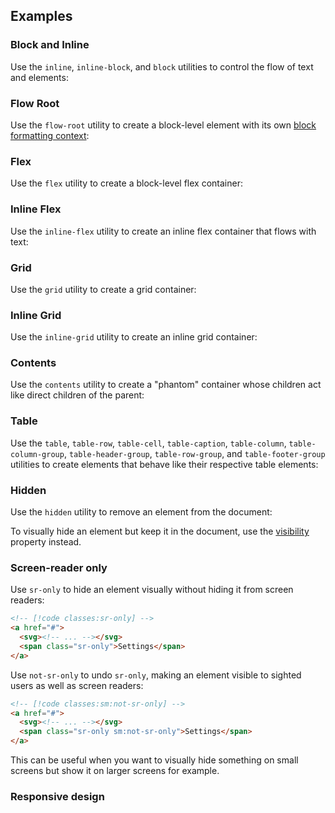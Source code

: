 ## Examples

### Block and Inline

Use the `inline`, `inline-block`, and `block` utilities to control the flow of text and elements:

### Flow Root

Use the `flow-root` utility to create a block-level element with its own [block formatting context](https://developer.mozilla.org/en-US/docs/Web/Guide/CSS/Block_formatting_context):

### Flex

Use the `flex` utility to create a block-level flex container:

### Inline Flex

Use the `inline-flex` utility to create an inline flex container that flows with text:

### Grid

Use the `grid` utility to create a grid container:

### Inline Grid

Use the `inline-grid` utility to create an inline grid container:

### Contents

Use the `contents` utility to create a "phantom" container whose children act like direct children of the parent:

### Table

Use the `table`, `table-row`, `table-cell`, `table-caption`, `table-column`, `table-column-group`, `table-header-group`, `table-row-group`, and `table-footer-group` utilities to create elements that behave like their respective table elements:

### Hidden

Use the `hidden` utility to remove an element from the document:

To visually hide an element but keep it in the document, use the [visibility](/docs/visibility#making-elements-invisible) property instead.

### Screen-reader only

Use `sr-only` to hide an element visually without hiding it from screen readers:

```html
<!-- [!code classes:sr-only] -->
<a href="#">
  <svg><!-- ... --></svg>
  <span class="sr-only">Settings</span>
</a>
```

Use `not-sr-only` to undo `sr-only`, making an element visible to sighted users as well as screen readers:

```html
<!-- [!code classes:sm:not-sr-only] -->
<a href="#">
  <svg><!-- ... --></svg>
  <span class="sr-only sm:not-sr-only">Settings</span>
</a>
```

This can be useful when you want to visually hide something on small screens but show it on larger screens for example.

### Responsive design
